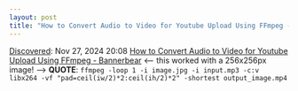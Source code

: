 ```yaml
---
layout: post
title: "How to Convert Audio to Video for Youtube Upload Using FFmpeg - Bannerbear"
---
```

[Discovered](http://rolandtanglao.com/2020/07/29/p1-blogthis-checkvist-list-links-to-blog/): Nov 27, 2024 20:08 [How to Convert Audio to Video for Youtube Upload Using FFmpeg - Bannerbear](https://www.bannerbear.com/blog/how-to-convert-audio-to-video-for-youtube-upload-using-ffmpeg/#convert-mp3-to-mp4-with-an-image) <-- this worked with a 256x256px image! --> **QUOTE**: `ffmpeg -loop 1 -i image.jpg -i input.mp3 -c:v libx264 -vf "pad=ceil(iw/2)*2:ceil(ih/2)*2" -shortest output_image.mp4`
